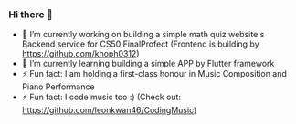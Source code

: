 ### Hi there 👋

- 🔭 I’m currently working on building a simple math quiz website's Backend service for CS50 FinalProfect (Frontend is building by https://github.com/khoph0312)
- 🌱 I’m currently learning building a simple APP by Flutter framework
- ⚡ Fun fact: I am holding a first-class honour in Music Composition and Piano Performance
- ⚡ Fun fact: I code music too :) (Check out: https://github.com/leonkwan46/CodingMusic)

<!--
**leonkwan46/leonkwan46** is a ✨ _special_ ✨ repository because its `README.md` (this file) appears on your GitHub profile.

Here are some ideas to get you started:

- 🔭 I’m currently working on ...
- 🌱 I’m currently learning ...
- 👯 I’m looking to collaborate on ...
- 🤔 I’m looking for help with ...
- 💬 Ask me about ...
- 📫 How to reach me: ...
- 😄 Pronouns: ...
- ⚡ Fun fact: ...
-->
